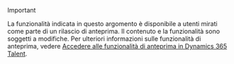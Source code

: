 > [!IMPORTANT]
> La funzionalità indicata in questo argomento è disponibile a utenti mirati come parte di un rilascio di anteprima. Il contenuto e la funzionalità sono soggetti a modifiche. Per ulteriori informazioni sulle funzionalità di anteprima, vedere [Accedere alle funzionalità di anteprima in Dynamics 365 Talent](../access-preview-feature.md).
